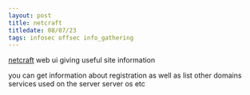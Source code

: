 ```yaml
---
layout: post
title: netcraft
titledate: 08/07/23
tags: infosec offsec info_gathering
---
```


[netcraft](https://www.searchdns.netcraft.com) web ui giving useful site information

you can get information about registration as well as list other domains services used on the server
server os etc


